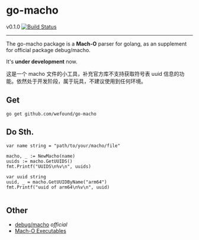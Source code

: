 # go-macho

v0.1.0 [![Build Status](https://travis-ci.org/wefound/go-macho.png?branch=master)](https://travis-ci.org/wefound/go-macho)


---
The go-macho package is a **Mach-O** parser for golang, as an supplement for official package debug/macho.

It's **under development** now.

这是一个 macho 文件的小工具，补充官方库不支持获取符号表 uuid 信息的功能。依然处于开发阶段，属于玩具，不建议使用到任何环境。

## Get
    go get github.com/wefound/go-macho

## Do Sth.

```golang
var name string = "path/to/your/macho/file"

macho, _ := NewMacho(name)
uuids := macho.GetUUIDS()
fmt.Printf("UUIDS\n%v\n", uuids)

var uuid string
uuid, _ = macho.GetUUIDByName("arm64")
fmt.Printf("uuid of arm64\n%v\n", uuid)


```
## Other

 - [debug/macho](https://golang.org/pkg/debug/macho/) _official_
 - [Mach-O Executables](https://www.objc.io/issues/6-build-tools/mach-o-executables/)
